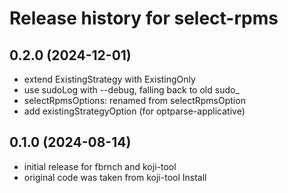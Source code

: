 # Release history for select-rpms

## 0.2.0 (2024-12-01)
- extend ExistingStrategy with ExistingOnly
- use sudoLog with --debug, falling back to old sudo_
- selectRpmsOptions: renamed from selectRpmsOption
- add existingStrategyOption (for optparse-applicative)

## 0.1.0 (2024-08-14)
- initial release for fbrnch and koji-tool
- original code was taken from koji-tool Install
